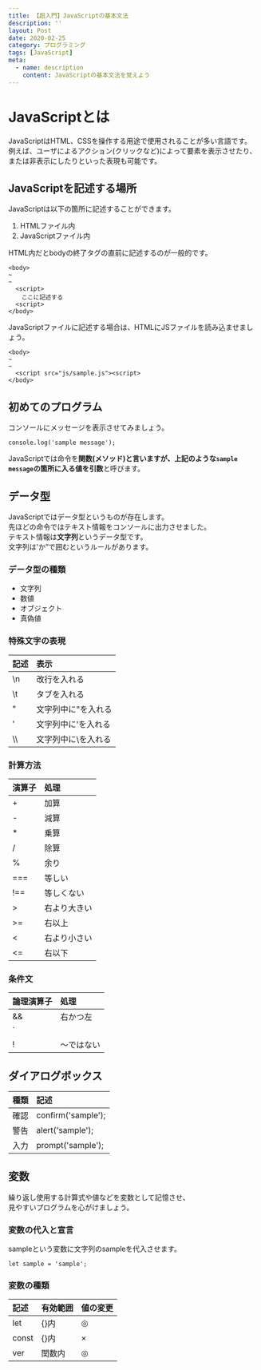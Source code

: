 ```yaml
---
title: 【超入門】JavaScriptの基本文法
description: ''
layout: Post
date: 2020-02-25
category: プログラミング
tags: [JavaScript]
meta:
  - name: description
    content: JavaScriptの基本文法を覚えよう
---
```


<!-- more -->

# JavaScriptとは
JavaScriptはHTML、CSSを操作する用途で使用されることが多い言語です。  
例えば、ユーザによるアクション(クリックなど)によって要素を表示させたり、または非表示にしたりといった表現も可能です。  

## JavaScriptを記述する場所
JavaScriptは以下の箇所に記述することができます。
1. HTMLファイル内
2. JavaScriptファイル内

HTML内だとbodyの終了タグの直前に記述するのが一般的です。  
```
<body>
~
~
  <script>
  　ここに記述する
  <script>
</body>
```

JavaScriptファイルに記述する場合は、HTMLにJSファイルを読み込ませましょう。
```
<body>
~
~
  <script src="js/sample.js"><script>
</body>
```

## 初めてのプログラム
コンソールにメッセージを表示させてみましょう。
```
console.log('sample message');
```
JavaScriptでは命令を**関数(メソッド)**と言いますが、上記のような`sample message`の箇所に入る値を**引数**と呼びます。  

## データ型
JavaScriptではデータ型というものが存在します。  
先ほどの命令ではテキスト情報をコンソールに出力させました。  
テキスト情報は**文字列**というデータ型です。  
文字列は'か”で囲むというルールがあります。  

### データ型の種類
* 文字列  
* 数値  
* オブジェクト  
* 真偽値  

### 特殊文字の表現

| 記述 | 表示 |
|:----------------|:----------------|
| \n         |改行を入れる|
| \t         |タブを入れる|
| \"         |文字列中に"を入れる|
| \'         |文字列中に'を入れる|
| \\\         |文字列中に\を入れる|

### 計算方法
| 演算子 | 処理 |
|:----------------|:----------------|
| +         |加算|
| -         |減算|
| *         |乗算|
| /         |除算|
| %         |余り|
| ===         |等しい|
| !==         |等しくない|
| >         |右より大きい|
| >=         |右以上|
| <         |右より小さい|
| <=         |右以下|

### 条件文
| 論理演算子 | 処理 |
|:----------------|:----------------|
| &&         |右かつ左|
| `||`         |右または左|
| !         |〜ではない|

## ダイアログボックス
| 種類 | 記述 |
|:----------------|:----------------|
| 確認         |confirm('sample');|
| 警告         |alert('sample');|
| 入力         |prompt('sample');|

## 変数
繰り返し使用する計算式や値などを変数として記憶させ、  
見やすいプログラムを心がけましょう。

### 変数の代入と宣言  
sampleという変数に文字列のsampleを代入させます。  
```
let sample = 'sample';
```

### 変数の種類
| 記述 | 有効範囲 |値の変更|
|:----------------|:----------------|:------|
| let         |{}内|◎|
| const         |{}内|×|
| ver         |関数内|◎|












